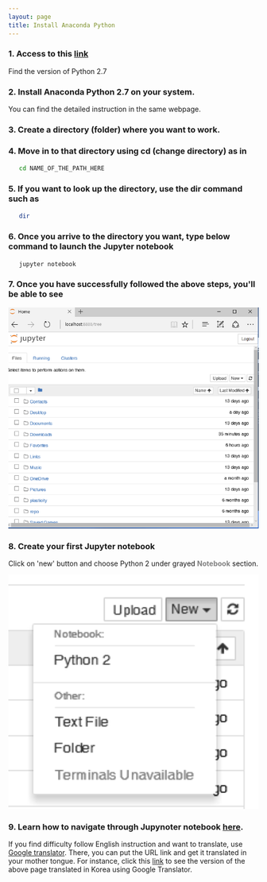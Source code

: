 ```yaml
---
layout: page
title: Install Anaconda Python
---
```


### 1. Access to this [link](https://www.continuum.io/downloads)
   Find the version of Python 2.7

### 2. Install Anaconda Python 2.7 on your system.
   You can find the detailed instruction in the same webpage.

### 3. Create a directory (folder) where you want to work.

### 4. Move in to that directory using **cd** (change directory) as in
```bash
   cd NAME_OF_THE_PATH_HERE
```

### 5. If you want to look up the directory, use the **dir** command such as

```bash
   dir
```

### 6. Once you arrive to the directory you want, type below command to launch the Jupyter notebook

```bash
   jupyter notebook
```


### 7. Once you have successfully followed the above steps, you'll be able to see

<img src='/images/anaconda/1.png' width='800'>


### 8. Create your first Jupyter notebook
 Click on 'new' button and choose Python 2 under grayed <span style="color:gray">**Notebook**</span> section.


<img src='/images/anaconda/2.png' width='800'>


### 9. Learn how to navigate through Jupynoter notebook [here](http://jupyter-notebook.readthedocs.io/en/latest/examples/Notebook/Notebook%20Basics.html).

If you find difficulty follow English instruction and want to translate, use [Google translator](https://translate.google.com).
There, you can put the URL link and get it translated in your mother tongue.
For instance, click this [link](https://translate.google.com/translate?sl=auto&tl=ko&js=y&prev=_t&hl=en&ie=UTF-8&u=http%3A%2F%2Fjupyter-notebook.readthedocs.io%2Fen%2Flatest%2Fexamples%2FNotebook%2FNotebook%2520Basics.html&edit-text=&act=url) to see the version of the above page translated in Korea using Google Translator.
